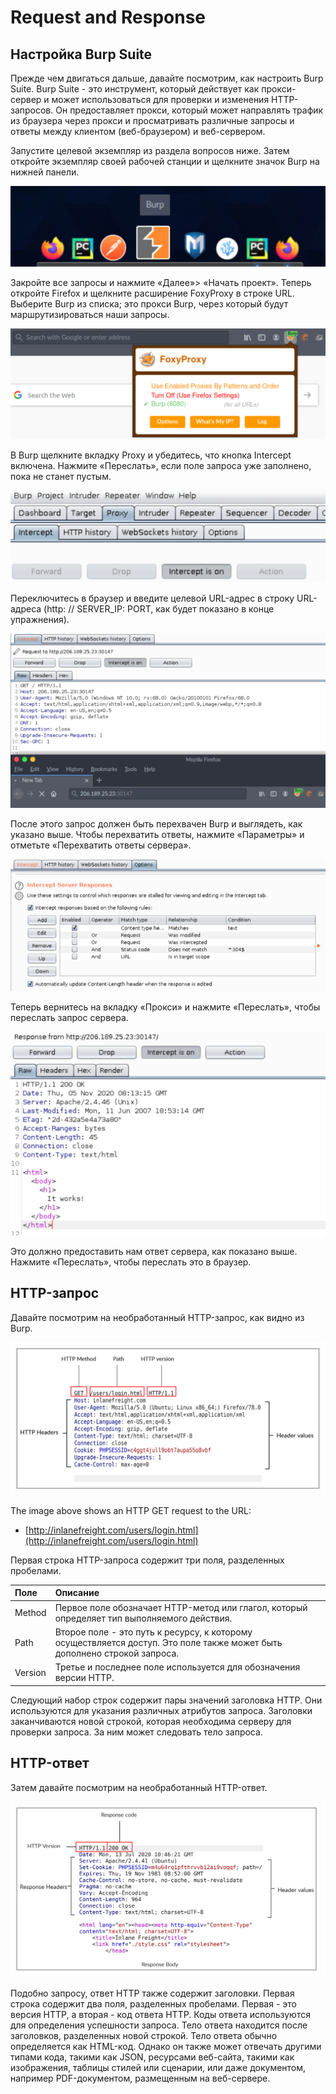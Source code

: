 # Request and Response

## Настройка Burp Suite

Прежде чем двигаться дальше, давайте посмотрим, как настроить Burp Suite. Burp Suite - это инструмент, который действует как прокси-сервер и может использоваться для проверки и изменения HTTP-запросов. Он предоставляет прокси, который может направлять трафик из браузера через прокси и просматривать различные запросы и ответы между клиентом \(веб-браузером\) и веб-сервером.

Запустите целевой экземпляр из раздела вопросов ниже. Затем откройте экземпляр своей рабочей станции и щелкните значок Burp на нижней панели.

![](../../.gitbook/assets/image%20%2815%29.png)

Закройте все запросы и нажмите «Далее»&gt; «Начать проект». Теперь откройте Firefox и щелкните расширение FoxyProxy в строке URL. Выберите Burp из списка; это прокси Burp, через который будут маршрутизироваться наши запросы.

![](../../.gitbook/assets/image%20%2817%29.png)

В Burp щелкните вкладку Proxy и убедитесь, что кнопка Intercept включена. Нажмите «Переслать», если поле запроса уже заполнено, пока не станет пустым.

![](../../.gitbook/assets/image%20%2814%29.png)

Переключитесь в браузер и введите целевой URL-адрес в строку URL-адреса \(http: // SERVER\_IP: PORT, как будет показано в конце упражнения\).

![](../../.gitbook/assets/image%20%2825%29.png)

После этого запрос должен быть перехвачен Burp и выглядеть, как указано выше. Чтобы перехватить ответы, нажмите «Параметры» и отметьте «Перехватить ответы сервера».

![](../../.gitbook/assets/image%20%2826%29.png)

Теперь вернитесь на вкладку «Прокси» и нажмите «Переслать», чтобы переслать запрос сервера.

![](../../.gitbook/assets/image%20%2823%29.png)

Это должно предоставить нам ответ сервера, как показано выше. Нажмите «Переслать», чтобы переслать это в браузер.

## HTTP-запрос

Давайте посмотрим на необработанный HTTP-запрос, как видно из Burp.

![](../../.gitbook/assets/image%20%2835%29.png)

The image above shows an HTTP GET request to the URL:

* [http://inlanefreight.com/users/login.html](http://inlanefreight.com/users/login.html)

Первая строка HTTP-запроса содержит три поля, разделенных пробелами.

| Поле | Описание |
| :--- | :--- |
| Method | Первое поле обозначает HTTP-метод или глагол, который определяет тип выполняемого действия. |
| Path | Второе поле - это путь к ресурсу, к которому осуществляется доступ. Это поле также может быть дополнено строкой запроса. |
| Version | Третье и последнее поле используется для обозначения версии HTTP. |

Следующий набор строк содержит пары значений заголовка HTTP. Они используются для указания различных атрибутов запроса. Заголовки заканчиваются новой строкой, которая необходима серверу для проверки запроса. За ним может следовать тело запроса.

## HTTP-ответ

Затем давайте посмотрим на необработанный HTTP-ответ.

![](../../.gitbook/assets/image%20%2819%29.png)

Подобно запросу, ответ HTTP также содержит заголовки. Первая строка содержит два поля, разделенных пробелами. Первая - это версия HTTP, а вторая - код ответа HTTP. Коды ответа используются для определения успешности запроса. Тело ответа находится после заголовков, разделенных новой строкой. Тело ответа обычно определяется как HTML-код. Однако он также может отвечать другими типами кода, такими как JSON, ресурсами веб-сайта, такими как изображения, таблицы стилей или сценарии, или даже документом, например PDF-документом, размещенным на веб-сервере.

